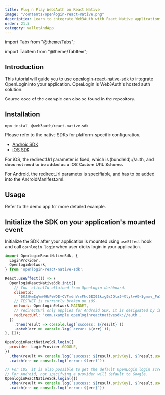 ```yaml
---
title: Plug n Play Web3Auth on React Native
image: "/contents/openlogin-react-native.png"
description: Learn to integrate Web3Auth with React Native applications
order: 21.5
category: walletAndApp
---
```


import Tabs from "@theme/Tabs";

import TabItem from "@theme/TabItem";

## Introduction

This tutorial will guide you to use [openlogin-react-native-sdk](https://github.com/torusresearch/openlogin-react-native-sdk) to integrate OpenLogin into your application. OpenLogin is Web3Auth's hosted auth solution.

Source code of the example can also be found in the repository.

## Installation

```shell
npm install @web3auth/react-native-sdk
```

Please refer to the native SDKs for platform-specific configuration.

- [Android SDK](https://github.com/torusresearch/openlogin-android-sdk)
- [iOS SDK](https://github.com/torusresearch/openlogin-swift-sdk)

For iOS, the redirectUrl parameter is fixed, which is \(bundleId)://auth, and does not need to be added as a iOS Custom URL Scheme.

For Android, the redirectUrl parameter is specifiable, and has to be added into the AndroidManifest.xml.


## Usage

Refer to the demo app for more detailed example.

## Initialize the SDK on your application's mounted event

Initialize the SDK after your application is mounted using `useEffect` hook and call `openlogin.login` when user clicks login in your application.

```jsx
import OpenloginReactNativeSdk, {
  LoginProvider,
  OpenloginNetwork,
} from 'openlogin-react-native-sdk';

React.useEffect(() => {
  OpenloginReactNativeSdk.init({
    // Your clientId obtained from OpenLogin dashboard.
    clientId:
      'BKJ3HmEqVmMHbFeW6E-CVPmdnVrnPhdBEI82kxgBVJGtaS4XlylvAE-1gmsv_Fa1CDj-xIhvTf3Kgd6mTn8nJtw',
    // TESTNET is currently broken on iOS.
    network: OpenloginNetwork.MAINNET,
    // redirectUrl only applies for Android SDK, it is designated by iOS SDK in iOS, which is \(bundleId)://auth
    redirectUrl: 'com.example.openloginreactnativesdk://auth',
  })
    .then(result => console.log(`success: ${result}`))
    .catch(err => console.log(`error: ${err}`));
}, []);

OpenloginReactNativeSdk.login({
  provider: LoginProvider.GOOGLE,
})
  .then(result => console.log(`success: ${result.privKey}, ${result.userInfo}`))
  .catch(err => console.log(`error: ${err}`))

// For iOS, it is also possible to get the default OpenLogin login screen, which let users to choose their own providers, by not specifying a provider.
// For Android, not specifying a provider will default to Google.
OpenloginReactNativeSdk.login({})
  .then(result => console.log(`success: ${result.privKey}, ${result.userInfo}`))
  .catch(err => console.log(`error: ${err}`))

```
